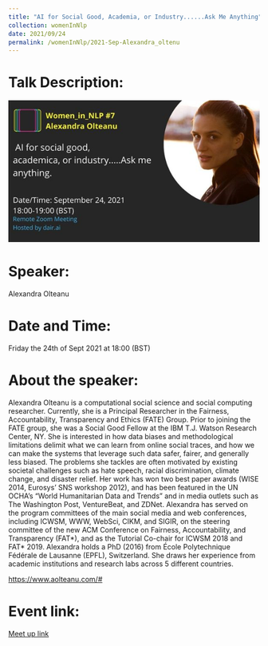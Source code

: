 ```yaml
---
title: "AI for Social Good, Academia, or Industry......Ask Me Anything"
collection: womenInNlp
date: 2021/09/24
permalink: /womenInNlp/2021-Sep-Alexandra_oltenu
---
```

Talk Description:
=======
![alt text](/images/women_in_nlp/alexandra_olteanu.jpeg)

Speaker:
========
Alexandra Olteanu

Date and Time:
==============
Friday the 24th of Sept 2021 at 18:00 (BST)

About the speaker:
==================
Alexandra Olteanu is a computational social science and social computing researcher. Currently, she is a Principal Researcher in the Fairness, Accountability, Transparency and Ethics (FATE) Group. Prior to joining the FATE group, she was a Social Good Fellow at the IBM T.J. Watson Research Center, NY. She is interested in how data biases and methodological limitations delimit what we can learn from online social traces, and how we can make the systems that leverage such data safer, fairer, and generally less biased. The problems she tackles are often motivated by existing societal challenges such as hate speech, racial discrimination, climate change, and disaster relief. Her work has won two best paper awards (WISE 2014, Eurosys’ SNS workshop 2012), and has been featured in the UN OCHA’s “World Humanitarian Data and Trends” and in media outlets such as The Washington Post, VentureBeat, and ZDNet. Alexandra has served on the program committees of the main social media and web conferences, including ICWSM, WWW, WebSci, CIKM, and SIGIR, on the steering committee of the new ACM Conference on Fairness, Accountability, and Transparency (FAT*), and as the Tutorial Co-chair for ICWSM 2018 and FAT* 2019. Alexandra holds a PhD (2016) from École Polytechnique Fédérale de Lausanne (EPFL), Switzerland. She draws her experience from academic institutions and research labs across 5 different countries.

https://www.aolteanu.com/#



Event link:
===========
<a href="https://www.meetup.com/dair-ai/events/280634068/">Meet up link</a>
